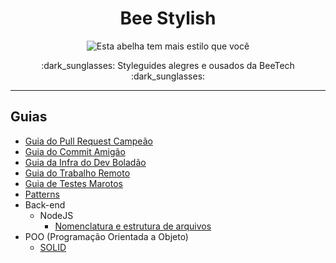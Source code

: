 <h1 align="center">Bee Stylish</h1>

<p align="center">
  <img src="https://cdn.rawgit.com/Beetech-global/bee-stylish/master/assets/images/bee-stylish.png" alt="Esta abelha tem mais estilo que você">
</p> 

<p align="center">
  :dark_sunglasses: Styleguides alegres e ousados da BeeTech :dark_sunglasses:
</p>

---

## Guias

* [Guia do Pull Request Campeão](pull-requests/README.md)
* [Guia do Commit Amigão](commits/README.md)
* [Guia da Infra do Dev Boladão](infra/README.md)
* [Guia do Trabalho Remoto](trabalho-remoto/README.md)
* [Guia de Testes Marotos](tests/README.md)
* [Patterns](patterns/README.md)
* Back-end
    * NodeJS
      * [Nomenclatura e estrutura de arquivos](back-end/node-js/nomenclatura-estrutura-arquivos.md)
* POO (Programação Orientada a Objeto)
    * [SOLID](poo/solid/README.md)
